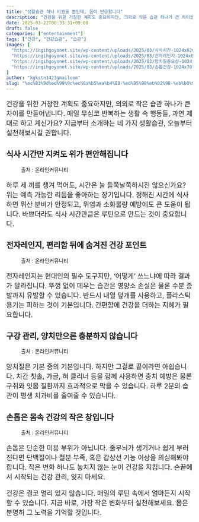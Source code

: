 ```yaml
---
title: "생활습관 하나 바꿨을 뿐인데, 몸이 반응합니다"
description: "건강을 위한 거창한 계획도 중요하지만, 의외로 작은 습관 하나가 큰 차이를 만들어냅니다. 매일 무심코 반복하는 생활 속 행동들, 과연 제대로 하고 계신가요? 지금부터 소개하는 네 가지 생활습관, 오늘부터 실천해보시길 권합니다."
date: 2025-03-22T00:33:31+09:00
draft: false
categories: ["entertainment"]
tags: ["건강", "건강습관", "습관"]
images: [
  "https://ingihgoyonet.site/wp-content/uploads/2025/03/식사시간-1024x626.jpg"
  "https://ingihgoyonet.site/wp-content/uploads/2025/03/전자레인지-1024x683.jpg"
  "https://ingihgoyonet.site/wp-content/uploads/2025/03/양치질중요성-1024x683.jpg"
  "https://ingihgoyonet.site/wp-content/uploads/2025/03/손톱건강-1024x707.jpg"
]
author: "kgkstn1423gmailcom"
slug: "%ec%83%9d%ed%99%9c%ec%8a%b5%ea%b4%80-%ed%95%98%eb%82%98-%eb%b0%94%ea%bf%a8%ec%9d%84-%eb%bf%90%ec%9d%b8%eb%8d%b0-%eb%aa%b8%ec%9d%b4-%eb%b0%98%ec%9d%91%ed%95%a9%eb%8b%88%eb%8b%a4"
---
```


<p style="font-size:18px">건강을 위한 거창한 계획도 중요하지만, 의외로 작은 습관 하나가 큰 차이를 만들어냅니다. 매일 무심코 반복하는 생활 속 행동들, 과연 제대로 하고 계신가요? 지금부터 소개하는 네 가지 생활습관, 오늘부터 실천해보시길 권합니다.</p> <h2 >식사 시간만 지켜도 위가 편안해집니다</h2> <figure ><img src="https://ingihgoyonet.site/wp-content/uploads/2025/03/식사시간-1024x626.jpg" alt="" style="aspect-ratio:16/9;object-fit:cover"/><figcaption >출처 : 온라인커뮤니티</figcaption></figure> <p style="font-size:18px">하루 세 끼를 챙겨 먹어도, 시간은 늘 들쭉날쭉하시진 않으신가요? 위는 예측 가능한 리듬을 좋아하는 장기입니다. 정해진 시간에 식사하면 위산 분비가 안정되고, 위염과 소화불량 예방에도 큰 도움이 됩니다. 바쁘더라도 식사 시간만큼은 루틴으로 만드는 것이 중요합니다.</p> <h2 >전자레인지, 편리함 뒤에 숨겨진 건강 포인트</h2> <figure ><img src="https://ingihgoyonet.site/wp-content/uploads/2025/03/전자레인지-1024x683.jpg" alt="" style="aspect-ratio:16/9;object-fit:cover"/><figcaption >출처 : 온라인커뮤니티</figcaption></figure> <p style="font-size:18px">전자레인지는 현대인의 필수 도구지만, ‘어떻게’ 쓰느냐에 따라 결과가 달라집니다. 뚜껑 없이 데우는 습관은 영양소 손실은 물론 수분 증발까지 유발할 수 있습니다. 반드시 내열 덮개를 사용하고, 플라스틱 용기는 피하는 것이 기본입니다. 간편함에 건강을 더하는 지혜가 필요합니다.</p> <h2 >구강 관리, 양치만으론 충분하지 않습니다</h2> <figure ><img src="https://ingihgoyonet.site/wp-content/uploads/2025/03/양치질중요성-1024x683.jpg" alt="" style="aspect-ratio:16/9;object-fit:cover"/><figcaption >출처 : 온라인커뮤니티</figcaption></figure> <p style="font-size:18px">양치질은 기본 중의 기본입니다. 하지만 그걸로 끝이라면 아쉽습니다. 치간 칫솔, 가글, 혀 클리너 등을 함께 사용하면 충치 예방은 물론 구취와 잇몸 질환까지 효과적으로 막을 수 있습니다. 하루 2분의 습관이 평생 치과비를 줄여줄 수 있습니다.</p> <h2 >손톱은 몸속 건강의 작은 창입니다</h2> <figure ><img src="https://ingihgoyonet.site/wp-content/uploads/2025/03/손톱건강-1024x707.jpg" alt="" style="aspect-ratio:16/9;object-fit:cover"/><figcaption >출처 : 온라인커뮤니티</figcaption></figure> <p style="font-size:18px">손톱은 단순한 미용 부위가 아닙니다. 줄무늬가 생기거나 쉽게 부러진다면 단백질이나 철분 부족, 혹은 갑상선 기능 이상을 의심해봐야 합니다. 작은 변화 하나도 놓치지 않는 눈이 건강을 지킵니다. 손끝에서 시작되는 건강 관리, 잊지 마세요.</p> <p style="font-size:18px">건강은 결코 멀리 있지 않습니다. 매일의 루틴 속에서 얼마든지 시작할 수 있습니다. 지금 바로, 가장 작은 변화부터 실천해보세요. 몸은 분명히 그 노력을 기억할 것입니다.</p>